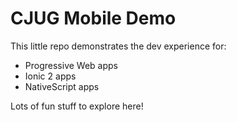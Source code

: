 
# CJUG Mobile Demo

This little repo demonstrates the dev experience for:
* Progressive Web apps
* Ionic 2 apps
* NativeScript apps

Lots of fun stuff to explore here!